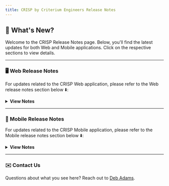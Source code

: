 ```yaml
---
title: CRISP by Criterium Engineers Release Notes
---
```

## 🌟 What's New?

Welcome to the CRISP Release Notes page. Below, you'll find the latest updates for both Web and Mobile applications. Click on the respective sections to view details.

---

### 🖥️ Web Release Notes

For updates related to the CRISP Web application, please refer to the Web release notes section below ⬇️:

<details>
<summary><b>View Notes</b></summary>

[🔗 View Full Web Release Notes](/crisp/web/release_notes.html)

- **07/10/2023 Release**:

  - The activity tracker on the inspection overview page now shows updates done on mobile and over the API.

  - Phases in the inspection list views are sortable.

  - Introduced a new "Site Not Ready" report.

- **05/30/2023 Release**:

  - Updated frontend libraries to the latest versions.

  - Enhanced the water test report with standard language, equipment certification links, and new hierarchy nodes.

- **01/27/2022 Release**:

  - Added functionality to convert observations between IOC, NCI, and Conforming types.

  - Introduced the Kessler report template.

For the full list of changes, visit the Web Release Notes link above.

</details>

---

### 📱 Mobile Release Notes

For updates related to the CRISP Mobile application, please refer to the Mobile release notes section below ⬇️:

<details>

<summary><b>View Notes</b></summary>

[🔗 View Full Mobile Release Notes](/crisp/mobile/release_notes.html)

- **CRISP 1.5.4 Release**:

  - No Mobile-specific updates; focuses on Web application changes.

- **CRISP 1.5.3 Release**:

  - No Mobile-specific updates; focuses on Web application changes.

- **CRISP 1.5.2 Release**:

  - Scoped IOC/NCI counts on badges at the top of inspections.
  
  - Resolved errors caused by duplicated favorite projects.

For the full list of changes, visit the Mobile Release Notes link above.

</details>

---

### ✉️ Contact Us

Questions about what you see here? Reach out to [Deb Adams](mailto:dadams@criterium-engineers.com).
